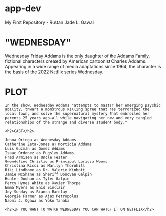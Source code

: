 # app-dev
My First Repository - Rustan Jade L. Gawal


<h1> "WEDNESDAY" </h1>
  
  Wednesday Friday Addams is the only daughter of the Addams Family, fictional characters created by American cartoonist Charles Addams. Appearing in a wide range of media adaptations since 1964, the character is the basis of the 2022 Netflix series Wednesday.
  
  <h1>PLOT</h1>  
  
    In the show, Wednesday Addams "attempts to master her emerging psychic ability, thwart a monstrous killing spree that has terrorized the local town, and solve the supernatural mystery that embroiled her parents 25 years ago—all while navigating her new and very tangled relationships of the strange and diverse student body."
       
    <h2>CAST</h2>
    
    Jenna Ortega as Wednesday Addams
    Catherine Zeta-Jones as Morticia Addams
    Luis Guzmán as Gomez Addams
    Isaac Ordonez as Pugsley Addams
    Fred Armisen as Uncle Fester
    Gwendoline Christie as Principal Larissa Weems
    Christina Ricci as Marilyn Thornhill
    Riki Lindhome as Dr. Valerie Kinbott
    Jamie McShane as Sheriff Donovan Galpin
    Hunter Doohan as Tyler Galpin
    Percy Hynes White as Xavier Thorpe
    Emma Myers as Enid Sinclair
    Joy Sunday as Bianca Barclay
    Georgie Farmer as Ajax Petropolus
    Naomi J. Ogawa as Yoko Tanaka
    
    <h2>IF YOU WANT TO WATCH WEDNESDAY YOU CAN WATCH IT ON NETFLIX</h2> 
